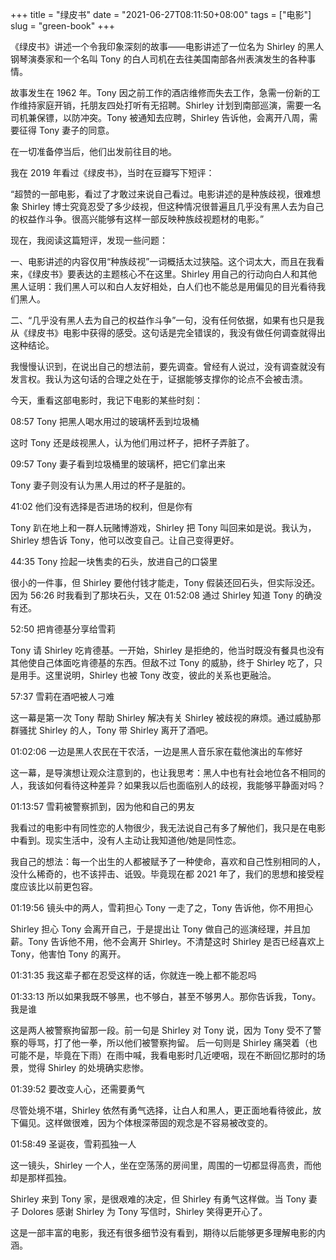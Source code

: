 +++
title = "绿皮书"
date = "2021-06-27T08:11:50+08:00"
tags = ["电影"]
slug = "green-book"
+++

《绿皮书》讲述一个令我印象深刻的故事——电影讲述了一位名为 Shirley 的黑人钢琴演奏家和一个名叫 Tony 的白人司机在去往美国南部各州表演发生的各种事情。

故事发生在 1962 年。Tony 因之前工作的酒店维修而失去工作，急需一份新的工作维持家庭开销，托朋友四处打听有无招聘。Shirley 计划到南部巡演，需要一名司机兼保镖，以防冲突。Tony 被通知去应聘，Shirley 告诉他，会离开八周，需要征得 Tony 妻子的同意。

在一切准备停当后，他们出发前往目的地。

我在 2019 年看过《绿皮书》，当时在豆瓣写下短评：

“超赞的一部电影，看过了才敢过来说自己看过。电影讲述的是种族歧视，很难想象 Shirley 博士究竟忍受了多少歧视，但这种情况很普遍且几乎没有黑人去为自己的权益作斗争。很高兴能够有这样一部反映种族歧视题材的电影。”

现在，我阅读这篇短评，发现一些问题：

一、电影讲述的内容仅用“种族歧视”一词概括太过狭隘。这个词太大，而且在我看来，《绿皮书》要表达的主题核心不在这里。Shirley 用自己的行动向白人和其他黑人证明：我们黑人可以和白人友好相处，白人们也不能总是用偏见的目光看待我们黑人。

二、“几乎没有黑人去为自己的权益作斗争”一句，没有任何依据，如果有也只是我从《绿皮书》电影中获得的感受。这句话是完全错误的，我没有做任何调查就得出这种结论。

我慢慢认识到，在说出自己的想法前，要先调查。曾经有人说过，没有调查就没有发言权。我认为这句话的合理之处在于，证据能够支撑你的论点不会被击溃。

今天，重看这部电影时，我记下电影的某些时刻：

08:57 Tony 把黑人喝水用过的玻璃杯丢到垃圾桶

这时 Tony 还是歧视黑人，认为他们用过杯子，把杯子弄脏了。

09:57 Tony 妻子看到垃圾桶里的玻璃杯，把它们拿出来

Tony 妻子则没有认为黑人用过的杯子是脏的。

41:02 他们没有选择是否进场的权利，但是你有

Tony 趴在地上和一群人玩赌博游戏，Shirley 把 Tony 叫回来如是说。我认为，Shirley 想告诉 Tony，他可以改变自己。让自己变得更好。

44:35 Tony 捡起一块售卖的石头，放进自己的口袋里

很小的一件事，但 Shirley 要他付钱才能走，Tony 假装还回石头，但实际没还。因为 56:26 时我看到了那块石头，又在 01:52:08 通过 Shirley 知道 Tony 的确没有还。

52:50 把肯德基分享给雪莉

Tony 请 Shirley 吃肯德基。一开始，Shirley 是拒绝的，他当时既没有餐具也没有其他使自己体面吃肯德基的东西。但敌不过 Tony 的威胁，终于 Shirley 吃了，只是用手。这里说明，Shirley 也被 Tony 改变，彼此的关系也更融洽。

57:37 雪莉在酒吧被人刁难

这一幕是第一次 Tony 帮助 Shirley 解决有关 Shirley 被歧视的麻烦。通过威胁那群骚扰 Shirley 的人，Tony 带 Shirley 离开了酒吧。

01:02:06 一边是黑人农民在干农活，一边是黑人音乐家在载他演出的车修好

这一幕，是导演想让观众注意到的，也让我思考：黑人中也有社会地位各不相同的人，我该如何看待这种差异？如果我以后也面临别人的歧视，我能够平静面对吗？

01:13:57 雪莉被警察抓到，因为他和自己的男友

我看过的电影中有同性恋的人物很少，我无法说自己有多了解他们，我只是在电影中看到。现实生活中，没有人主动让我知道他/她是同性恋。

我自己的想法：每一个出生的人都被赋予了一种使命，喜欢和自己性别相同的人，没什么稀奇的，也不该抨击、诋毁。毕竟现在都 2021 年了，我们的思想和接受程度应该比以前更包容。

01:19:56 镜头中的两人，雪莉担心 Tony 一走了之，Tony 告诉他，你不用担心

Shirley 担心 Tony 会离开自己，于是提出让 Tony 做自己的巡演经理，并且加薪。Tony 告诉他不用，他不会离开 Shirley。不清楚这时 Shirley 是否已经喜欢上 Tony，他害怕 Tony 的离开。

01:31:35 我这辈子都在忍受这样的话，你就连一晚上都不能忍吗

01:33:13 所以如果我既不够黑，也不够白，甚至不够男人。那你告诉我，Tony。我是谁

这是两人被警察拘留那一段。前一句是 Shirley 对 Tony 说，因为 Tony 受不了警察的辱骂，打了他一拳，所以他们被警察拘留。
后一句则是 Shirley 痛哭着（也可能不是，毕竟在下雨）在雨中喊，我看电影时几近哽咽，现在不断回忆那时的场景，觉得 Shirley 的处境确实悲惨。

01:39:52 要改变人心，还需要勇气

尽管处境不堪，Shirley 依然有勇气选择，让白人和黑人，更正面地看待彼此，放下偏见。这样做很难，因为个体根深蒂固的观念是不容易被改变的。

01:58:49 圣诞夜，雪莉孤独一人

这一镜头，Shirley 一个人，坐在空荡荡的房间里，周围的一切都显得高贵，而他却是那样孤独。

Shirley 来到 Tony 家，是很艰难的决定，但 Shirley 有勇气这样做。当 Tony 妻子 Dolores 感谢 Shirley 为 Tony 写信时，Shirley 笑得更开心了。

这是一部丰富的电影，我还有很多细节没有看到，期待以后能够更多理解电影的内涵。

